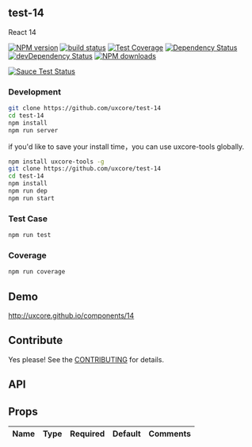 ## test-14

React 14

[![NPM version][npm-image]][npm-url]
[![build status][travis-image]][travis-url]
[![Test Coverage][coveralls-image]][coveralls-url]
[![Dependency Status][dep-image]][dep-url]
[![devDependency Status][devdep-image]][devdep-url] 
[![NPM downloads][downloads-image]][npm-url]

[![Sauce Test Status][sauce-image]][sauce-url]

[npm-image]: http://img.shields.io/npm/v/test-14.svg?style=flat-square
[npm-url]: http://npmjs.org/package/test-14
[travis-image]: https://img.shields.io/travis/uxcore/test-14.svg?style=flat-square
[travis-url]: https://travis-ci.org/uxcore/test-14
[coveralls-image]: https://img.shields.io/coveralls/uxcore/test-14.svg?style=flat-square
[coveralls-url]: https://coveralls.io/r/uxcore/test-14?branch=master
[dep-image]: http://img.shields.io/david/uxcore/test-14.svg?style=flat-square
[dep-url]: https://david-dm.org/uxcore/test-14
[devdep-image]: http://img.shields.io/david/dev/uxcore/test-14.svg?style=flat-square
[devdep-url]: https://david-dm.org/uxcore/test-14#info=devDependencies
[downloads-image]: https://img.shields.io/npm/dm/test-14.svg
[sauce-image]: https://saucelabs.com/browser-matrix/test-14.svg
[sauce-url]: https://saucelabs.com/u/test-14


### Development

```sh
git clone https://github.com/uxcore/test-14
cd test-14
npm install
npm run server
```

if you'd like to save your install time，you can use uxcore-tools globally.

```sh
npm install uxcore-tools -g
git clone https://github.com/uxcore/test-14
cd test-14
npm install
npm run dep
npm run start
```

### Test Case

```sh
npm run test
```

### Coverage

```sh
npm run coverage
```

## Demo

http://uxcore.github.io/components/14

## Contribute

Yes please! See the [CONTRIBUTING](https://github.com/uxcore/uxcore/blob/master/CONTRIBUTING.md) for details.

## API

## Props

| Name | Type | Required | Default | Comments |
|---|---|---|---|---|

